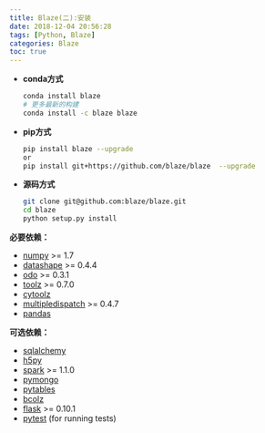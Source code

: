 ```yaml
---
title: Blaze(二):安装
date: 2018-12-04 20:56:28
tags: [Python, Blaze]
categories: Blaze
toc: true
---
```



* **conda方式**

  ```bash
  conda install blaze
  # 更多最新的构建
  conda install -c blaze blaze
  ```

* **pip方式**

  ```bash
  pip install blaze --upgrade
  or
  pip install git+https://github.com/blaze/blaze  --upgrade
  ```

* **源码方式**

  ```bash
  git clone git@github.com:blaze/blaze.git
  cd blaze
  python setup.py install
  ```

**必要依赖：**

- [numpy](http://www.numpy.org/) >= 1.7
- [datashape](https://github.com/blaze/datashape) >= 0.4.4
- [odo](https://github.com/blaze/odo) >= 0.3.1
- [toolz](http://toolz.readthedocs.org/) >= 0.7.0
- [cytoolz](https://github.com/pytoolz/cytoolz/)
- [multipledispatch](http://multiple-dispatch.readthedocs.org/) >= 0.4.7
- [pandas](http://pandas.pydata.org/)

**可选依赖：**

- [sqlalchemy](http://www.sqlalchemy.org/)
- [h5py](http://docs.h5py.org/en/latest/)
- [spark](http://spark.apache.org/) >= 1.1.0
- [pymongo](http://api.mongodb.org/python/current/)
- [pytables](http://www.pytables.org/moin)
- [bcolz](https://github.com/Blosc/bcolz)
- [flask](http://flask.pocoo.org/) >= 0.10.1
- [pytest](http://pytest.org/latest/) (for running tests)
